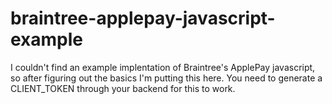 # braintree-applepay-javascript-example

I couldn't find an example implentation of Braintree's ApplePay javascript, so after figuring out the basics I'm putting this here. You need to generate a CLIENT_TOKEN through your backend for this to work. 
